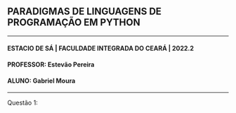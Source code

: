 ## PARADIGMAS DE LINGUAGENS DE PROGRAMAÇÃO EM PYTHON
---
#### ESTACIO DE SÁ | FACULDADE INTEGRADA DO CEARÁ | 2022.2
#### PROFESSOR: Estevão Pereira
#### ALUNO: Gabriel Moura
---
Questão 1: